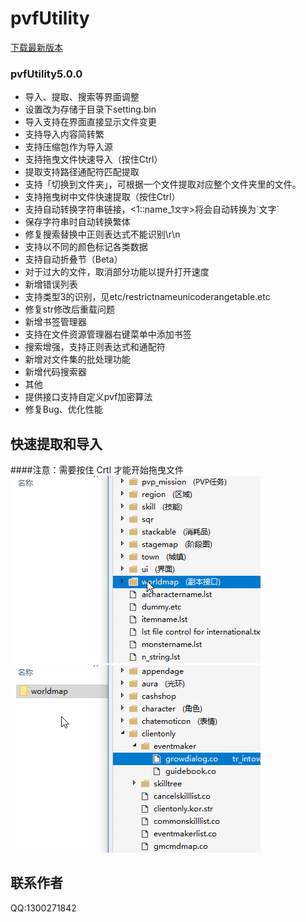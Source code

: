# pvfUtility
[下载最新版本](pan.baidu.com)

### pvfUtility5.0.0

- 导入、提取、搜索等界面调整
- 设置改为存储于目录下setting.bin
- 导入支持在界面直接显示文件变更
- 支持导入内容简转繁
- 支持压缩包作为导入源
- 支持拖曳文件快速导入（按住Ctrl）
- 提取支持路径通配符匹配提取
- 支持「切换到文件夹」，可根据一个文件提取对应整个文件夹里的文件。
- 支持拖曳树中文件快速提取（按住Ctrl）
- 支持自动转换字符串链接，<1::name_1`文字`>将会自动转换为\`文字`
- 保存字符串时自动转换繁体
- 修复搜索替换中正则表达式不能识别\r\n
- 支持以不同的颜色标记各类数据
- 支持自动折叠节（Beta）
- 对于过大的文件，取消部分功能以提升打开速度
- 新增错误列表
- 支持类型3的识别，见etc/restrictnameunicoderangetable.etc
- 修复str修改后重载问题
- 新增书签管理器
- 支持在文件资源管理器右键菜单中添加书签
- 搜索增强，支持正则表达式和通配符
- 新增对文件集的批处理功能
- 新增代码搜索器
- 其他
- 提供接口支持自定义pvf加密算法
- 修复Bug、优化性能

## 快速提取和导入
####注意：需要按住 Crtl 才能开始拖曳文件
![提取](/Extract.gif)
![导入](/Import.gif)

## 联系作者
QQ:1300271842
